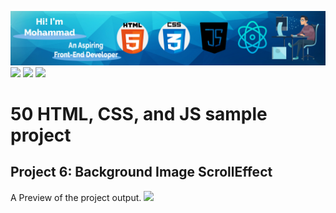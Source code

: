 
![](https://github.com/starsofchance/starsofchance/blob/main/github-banner.jpg)
![](https://img.shields.io/badge/HTML5-E34F26?style=for-the-badge&logo=html5&logoColor=white)
![](https://img.shields.io/badge/CSS3-1572B6?style=for-the-badge&logo=css3&logoColor=white)
![](https://img.shields.io/badge/JavaScript-323330?style=for-the-badge&logo=javascript&logoColor=F7DF1E)
# 50 HTML, CSS, and JS sample project
## Project 6:  Background Image ScrollEffect
A Preview of the project output.
![](https://github.com/starsofchance/50-HTML-CSS-JS-Project-6/blob/main/Animation.gif)
